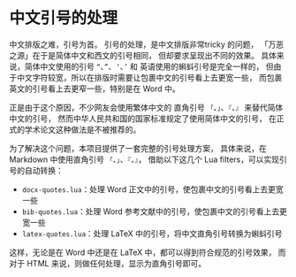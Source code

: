 # 中文引号的处理

中文排版之难，引号为首。
引号的处理，是中文排版非常tricky 的问题，
「万恶之源」在于是简体中文和西文的引号相同，
但却要求呈现出不同的效果。
具体来说，简体中文使用的引号 `“`、`”`、`‘`、`’` 和
英语使用的蝌蚪引号是完全一样的，
但由于中文字符较宽，所以在排版时需要让包裹中文的引号看上去更宽一些，
而包裹英文的引号看上去更窄一些，特别是在 Word 中。

正是由于这个原因，不少网友会使用繁体中文的
直角引号 `「`、`」`、`『`、`』` 来替代简体中文的引号，
然而中华人民共和国的国家标准规定了使用简体中文的引号，
在正式的学术论文这种做法是不被推荐的。

为了解决这个问题，本项目提供了一套完整的引号处理方案，
具体来说，在 Markdown 中使用直角引号 `「`、`」`、`『`、`』`，
借助以下这几个 Lua filters，可以实现引号的自动转换：

- `docx-quotes.lua`：处理 Word 正文中的引号，使包裹中文的引号看上去更宽一些
- `bib-quotes.lua`：处理 Word 参考文献中的引号，使包裹中文的引号看上去更宽一些
- `latex-quotes.lua`：处理 LaTeX 中的引号，将中文直角引号转换为蝌蚪引号

这样，无论是在 Word 中还是在 LaTeX 中，都可以得到符合规范的引号效果，
而对于 HTML 来说，则做任何处理，显示为直角引号即可。
